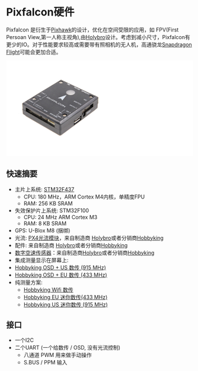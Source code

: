 # Pixfalcon硬件


Pixfalcon 是衍生于[Pixhawk](../flight_controller/pixhawk.md)的设计，优化在空间受限的应用，如 FPV(First Persoan View,第一人称主视角),由[Holybro](http://www.holybro.com/)设计。考虑到减小尺寸，Pixfalcon有更少的IO。对于性能要求较高或需要带有照相机的无人机，高通骁龙[Snapdragon Flight](../flight_controller/snapdragon_flight.md)可能会更加合适。

![](../../images/hardware/hardware-pixfalcon.png)

## 快速摘要

-  主片上系统: [STM32F437](http://www.st.com/web/en/catalog/mmc/FM141/SC1169/SS1577/LN1789)
    - CPU: 180 MHz，ARM Cortex M4内核，单精度FPU
    - RAM: 256 KB SRAM 
-  失效保护片上系统: STM32F100
    - CPU: 24 MHz ARM Cortex M3
    - RAM: 8 KB SRAM
-  GPS: U-Blox M8 (捆绑)
-  光流: [PX4光流模块](http://www.hobbyking.com/hobbyking/store/__66308__HK_Pilot32_Optical_Flow_Kit_With_Sonar.html)，来自制造商 [Holybro](http://www.holybro.com/product/24)或者分销商[Hobbyking](http://www.hobbyking.com/hobbyking/store/__66308__HK_Pilot32_Optical_Flow_Kit_With_Sonar.html)
-  配件: 来自制造商 [Holybro](http://www.holybro.com/product/8)或者分销商[Hobbyking](http://www.hobbyking.com/hobbyking/store/__86437__PixFalcon_Micro_PX4_Autopilot_plus_Micro_M8N_GPS_and_Mega_PBD_Power_Module.html)
-  [数字空速传感器](http://www.hobbyking.com/hobbyking/store/__62752__HKPilot_32_Digital_Air_Speed_Sensor_And_Pitot_Tube_Set.html)：来自制造商[Holybro](http://www.holybro.com/product/26)或者分销商[Hobbyking](http://www.hobbyking.com/hobbyking/store/__62752__HKPilot_32_Digital_Air_Speed_Sensor_And_Pitot_Tube_Set.html)
-  集成测量显示在屏幕上:
 -  [Hobbyking OSD + US 数传 (915 MHz)](http://www.hobbyking.com/hobbyking/store/__74651__Micro_HKPilot_Telemetry_Radio_Module_with_On_Screen_Display_OSD_unit_915MHz_.html)
 -  [Hobbyking OSD + EU 数传 (433 MHz)](http://www.hobbyking.com/hobbyking/store/__74650__Micro_HKPilot_Telemetry_Radio_Module_with_On_Screen_Display_OSD_unit_433MHz_.html)
-  纯测量方案:
    - [Hobbyking Wifi 数传](http://www.hobbyking.com/hobbyking/store/__87841__APM_Pixhawk_Wireless_Wifi_Radio_Module.html)
    - [Hobbyking EU 迷你数传(433 MHz)](http://www.hobbyking.com/hobbyking/store/__74647__Micro_HKPilot_Telemetry_radio_Set_With_Integrated_PCB_Antenna_433Mhz.html)
    - [Hobbyking US 迷你数传 (915 MHz)](http://www.hobbyking.com/hobbyking/store/__74648__Micro_HKPilot_Telemetry_radio_Set_With_Integrated_PCB_Antenna_915Mhz.html)

## 接口

- 一个I2C
- 二个UART (一个给数传 / OSD, 没有光流控制)
  - 八通道 PWM 用来做手动操作
  - S.BUS / PPM 输入
